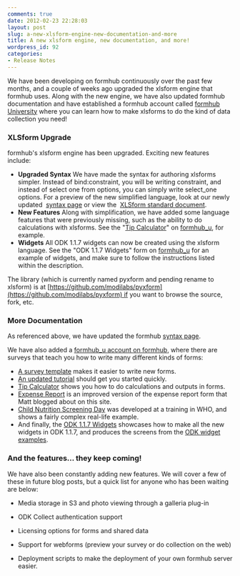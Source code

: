 ```yaml
---
comments: true
date: 2012-02-23 22:28:03
layout: post
slug: a-new-xlsform-engine-new-documentation-and-more
title: A new xlsform engine, new documentation, and more!
wordpress_id: 92
categories:
- Release Notes
---
```


We have been developing on formhub continuously over the past few months, and a couple of weeks ago upgraded the xlsform engine that formhub uses. Along with the new engine, we have also updated formhub documentation and have established a formhub account called [formhub University](https://formhub.org/formhub_u) where you can learn how to make xlsforms to do the kind of data collection you need!


### XLSform Upgrade


formhub's xlsform engine has been upgraded. Exciting new features include:

  * **Upgraded Syntax**
We have made the syntax for authoring xlsforms simpler. Instead of bind:constraint, you will be writing constraint, and instead of select one from options, you can simply write select_one options. For a preview of the new simplified language, look at our newly updated  [syntax page](http://formhub.org/syntax) or view the  [XLSform standard document](https://docs.google.com/spreadsheet/ccc?key=0AgpC5gsTSm_4dDRVOEprRkVuSFZUWTlvclJ6UFRvdFE).
  * **New Features**
Along with simplification, we have added some language features that were previously missing, such as the ability to do calculations with xlsforms. See the "[Tip Calculator](https://formhub.org/formhub_u/forms/tip_calculator)" on [formhub_u](http://formhub.org/formhub_u/), for example.
  * **Widgets**
All ODK 1.1.7 widgets can now be created using the xlsform language. See the "ODK 1.1.7 Widgets" form on [formhub_u](http://formhub.org/formhub_u/) for an example of widgets, and make sure to follow the instructions listed within the description.

The library (which is currently named pyxform and pending rename to xlsform) is at [https://github.com/modilabs/pyxform](https://github.com/modilabs/pyxform) if you want to browse the source, fork, etc.


### More Documentation


As referenced above, we have updated the formhub [syntax page](http://formhub.org/syntax).

We have also added a [formhub_u account on formhub](http://formhub.org/formhub_u/), where there are surveys that teach you how to write many different kinds of forms:



	
  * [A survey template](http://formhub.org/formhub_u/forms/xlsform_blank) makes it easier to write new forms.
  * [An updated tutorial](http://formhub.org/formhub_u/forms/tutorial) should get you started quickly.
  * [Tip Calculator](http://formhub.org/formhub_u/forms/tip_calculator) shows you how to do calculations and outputs in forms.
  * [Expense Report](http://formhub.org/mberg/forms/expense_report) is an improved version of the expense report form that Matt blogged about on this site.
  * [Child Nutrition Screening Day](http://formhub.org/formhub_u/forms/nutrition_screening) was developed at a training in WHO, and shows a fairly complex real-life example.
  * And finally, the [ODK 1.1.7 Widgets](http://formhub.org/formhub_u/forms/widgets) showcases how to make all the new widgets in ODK 1.1.7, and produces the screens from the [ODK widget examples](http://opendatakit.org/help/form-design/examples/).

### And the features... they keep coming!

We have also been constantly adding new features. We will cover a few of these in future blog posts, but a quick list for anyone who has been waiting are below:






	
  * Media storage in S3 and photo viewing through a galleria plug-in

	
  * ODK Collect authentication support

	
  * Licensing options for forms and shared data

	
  * Support for webforms (preview your survey or do collection on the web)

	
  * Deployment scripts to make the deployment of your own formhub server easier.



